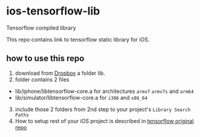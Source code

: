 # ios-tensorflow-lib
Tensorflow compiled library

This repo contains link to tensorflow static library for iOS.

## how to use this repo

1. download from [Dropbox](https://www.dropbox.com/sh/n7w73hj8upvyfmn/AADw__tZwuUIeCIqJIvISf9ga?dl=0) a folder lib.
2. folder contains 2 files
  - lib/iphone/libtensorflow-core.a for architectures `armv7` `armv7s` and `arm64`
  - lib/simulator/libtensorflow-core.a for `i386` and `x86_64`
3. include those 2 folders from 2nd step to your project's `Library Search Paths`
4. How to setup rest of your iOS project is described in [tensorflow original repo](https://github.com/tensorflow/tensorflow/tree/master/tensorflow/contrib/ios_examples/)
